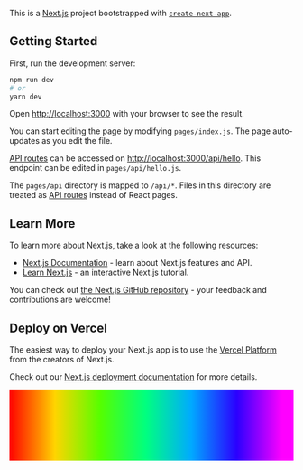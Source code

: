 This is a [Next.js](https://nextjs.org/) project bootstrapped with
[`create-next-app`](https://github.com/vercel/next.js/tree/canary/packages/create-next-app).

## Getting Started

First, run the development server:

```bash
npm run dev
# or
yarn dev
```

Open [http://localhost:3000](http://localhost:3000) with your browser to see the result.

You can start editing the page by modifying `pages/index.js`. The page auto-updates as you edit the
file.

[API routes](https://nextjs.org/docs/api-routes/introduction) can be accessed on
[http://localhost:3000/api/hello](http://localhost:3000/api/hello). This endpoint can be edited in
`pages/api/hello.js`.

The `pages/api` directory is mapped to `/api/*`. Files in this directory are treated as
[API routes](https://nextjs.org/docs/api-routes/introduction) instead of React pages.

## Learn More

To learn more about Next.js, take a look at the following resources:

- [Next.js Documentation](https://nextjs.org/docs) - learn about Next.js features and API.
- [Learn Next.js](https://nextjs.org/learn) - an interactive Next.js tutorial.

You can check out [the Next.js GitHub repository](https://github.com/vercel/next.js/) - your
feedback and contributions are welcome!

## Deploy on Vercel

The easiest way to deploy your Next.js app is to use the
[Vercel Platform](https://vercel.com/new?utm_medium=default-template&filter=next.js&utm_source=create-next-app&utm_campaign=create-next-app-readme)
from the creators of Next.js.

Check out our [Next.js deployment documentation](https://nextjs.org/docs/deployment) for more
details.

<svg width="100%" height="10" viewBox="0 0 20 5" xmlns="http://www.w3.org/2000/svg" preserveAspectRatio="none"><defs><linearGradient id="a"><stop offset="0%" stop-color="hsl(0, 100%, 50%)"/><stop offset="16%" stop-color="hsl(50, 100%, 50%)"/><stop offset="32%" stop-color="hsl(100, 100%, 50%)"/><stop offset="48%" stop-color="hsl(150, 100%, 50%)"/><stop offset="64%" stop-color="hsl(200, 100%, 50%)"/><stop offset="80%" stop-color="hsl(250, 100%, 50%)"/><stop offset="96%" stop-color="hsl(300, 100%, 50%)"/></linearGradient></defs><path d="M0 0h20v5H0z" fill="url(#a)"/></svg>
